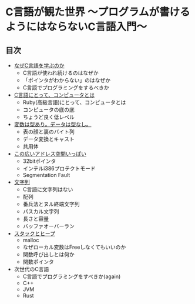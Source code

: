 # C言語が観た世界 〜プログラムが書けるようにはならないC言語入門〜

## 目次

* [なぜC言語を学ぶのか](https://tmbrms.github.io/c-lang-world/1/why_do_you_learn_clang.html)
    * C言語が使われ続けるのはなぜか
    * 「ポインタがわからない」のはなぜか
    * C言語でプログラミングをするべきか
* [C言語にとって、コンピュータとは](https://tmbrms.github.io/c-lang-world/2/whats_computer_for_clang.html)
    * Ruby(高級言語)にとって、コンピュータとは
    * コンピュータの底の底
    * ちょうど良く低レベル
* [変数は型あり。データは型なし。](https://tmbrms.github.io/c-lang-world/3/variable_has_its_type_data_has_no.html)
    * 表の顔と裏のバイト列
    * データ変換とキャスト
    * 共用体
* [この広いアドレス空間いっぱい](https://tmbrms.github.io/c-lang-world/4/how_wide_the_address_space_is.html)
    * 32bitポインタ
    * インテルi386プロテクトモード
    * Segmentation Fault
* [文字列](https://tmbrms.github.io/c-lang-world/5/String.html)
    * C言語に文字列はない
    * 配列
    * 番兵法とヌル終端文字列
    * パスカル文字列
    * 長さと容量
    * バッファオーバーラン
* [スタックとヒープ](https://tmbrms.github.io/c-lang-world/6/stack_and_heap.html)
    * malloc
    * なぜローカル変数はFreeしなくてもいいのか
    * 関数呼び出しとは何か
    * 関数ポインタ
* 次世代のC言語
    * C言語でプログラミングをすべきか(again)
    * C++
    * JVM
    * Rust



